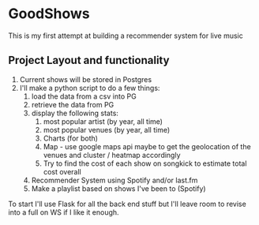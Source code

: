 # GoodShows
This is my first attempt at building a recommender system for live music

## Project Layout and functionality
1. Current shows will be stored in Postgres
2. I'll make a python script to do a few things:
    1. load the data from a csv into PG
    2. retrieve the data from PG
    3. display the following stats:
        1. most popular artist (by year, all time)
        2. most popular venues (by year, all time)
        3. Charts (for both)
        4. Map - use google maps api maybe to get the geolocation of the venues and cluster / heatmap accordingly
        5. Try to find the cost of each show on songkick to estimate total cost overall
    4. Recommender System using Spotify and/or last.fm
    5. Make a playlist based on shows I've been to (Spotify)
   
To start I'll use Flask for all the back end stuff but I'll leave room to revise into a full on WS if I like it enough.
